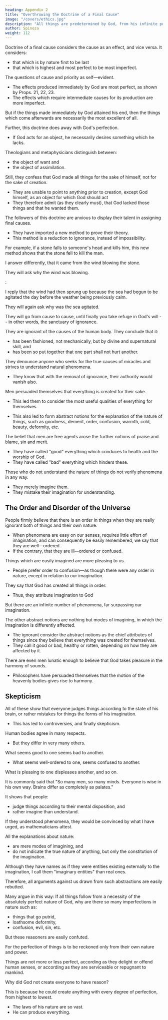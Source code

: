 ```yaml
---
heading: Appendix 2
title: "Overthrowing the Doctrine of a Final Cause"
image: "/covers/ethics.jpg"
description: "All things are predetermined by God, from his infinite power and not from his free will"
author: Spinoza
weight: 112
---
```



Doctrine of a final cause considers the cause as an effect, and vice versa. It considers:
- that which is by nature first to be last
- that which is highest and most perfect to be most imperfect.

The questions of cause and priority as self—evident.
- The effects produced immediately by God are most perfect, as shown by Props. 21, 22, 23.
- The effects which require intermediate causes for its production are more imperfect.

But if the things made immediately by God attained his end, then the things which come afterwards are necessarily the most excellent of all.
<!-- , for the sake of which the first were made, are  -->

Further, this doctrine does away with God's perfection.
- If God acts for an object, he necessarily desires something which he lacks.

Theologians and metaphysicians distinguish between:
- the object of want and
- the object of assimilation.

Still, they confess that God made all things for the sake of himself, not for the sake of creation.
- They are unable to point to anything prior to creation, except God himself, as an object for which God should act
- They therefore admit (as they clearly must), that God lacked those things and that he wanted them.

The followers of this doctrine are anxious to display their talent in assigning final causes.
- They have imported a new method to prove their theory.
- This method is a reduction to ignorance, instead of impossibility.

<!-- Thus, showing that they have no other method of exhibiting their doctrine. -->

For example, if a stone falls to someone's head and kills him, this new method shows that the stone fell to kill the man.

I answer differently, that it came from the wind blowing the stone. 

They will ask why the wind was blowing.

<!-- reply that 
For, if it had not by God's will fallen with that object, how could so many circumstances (and there are often many concurrent circumstances) have all happened together by chance?

Perhaps you will answer that the event is due to the facts that , and the man was walking that way.

They will insist=  "But why was the wind blowing, and why was the man at that very time walking that way?"
If you again answer, that -->:

I reply that the wind had then sprung up because the sea had begun to be agitated the day before the weather being previously calm.

<!--  and
- the man had been invited by a friend, -->

They will again ask why was the sea agitated.
<!-- , and why was the man invited at that time?" -->

They will go from cause to cause, until finally you take refuge in God's will -- in other words, the sanctuary of ignorance.

<!-- So, again, when they survey the frame of the human body, they are amazed. -->

They are ignorant of the causes of the human body. They conclude that it: 
- has been fashioned, not mechanically, but by divine and supernatural skill, and
- has been so put together that one part shall not hurt another.

 <!-- as an intelligent being, and not to gaze at them like a fool, is set down and  -->

They denounce anyone who seeks for the true causes of miracles and strives to understand natural phenomena.
 <!-- as an impious heretic by those, whom the masses adore as the interpreters of nature and the gods. -->
- They know that with the removal of ignorance, their authority would vanish also.
<!-- the wonder which forms their only available means for proving and preserving  -->

Men persuaded themselves that everything is created for their sake.
- This led them to consider the most useful qualities of everything for themselves.
<!-- , and
- to account those things the best of all which have the most beneficial effect on mankind. -->
- This also led to form abstract notions for the explanation of the nature of things, such as goodness, demerit, order, confusion, warmth, cold, beauty, deformity, etc.

The belief that men are free agents arose the further notions of praise and blame, sin and merit.

<!-- I will speak of these latter in the chapter on human nature.
I will briefly explain the former here. -->

- They have called "good" everything which conduces to health and the worship of God.
- They have called "bad" everything which hinders these.

Those who do not understand the nature of things do not verify phenomena in any way.
- They merely imagine them.
- They mistake their imagination for understanding.


## The Order and Disorder of the Universe

People firmly believe that there is an order in things when they are really ignorant both of things and their own nature.
- When phenomena are easy on our senses, requires little effort of imagination, and can consequently be easily remembered, we say that they are well—ordered.
- If the contrary, that they are ill—ordered or confused.

Things which are easily imagined are more pleasing to us.
- People prefer order to confusion—as though there were any order in nature, except in relation to our imagination.

They say that God has created all things in order.
- Thus, they attribute imagination to God
<!-- , unless they would have it that God foresaw human imagination, and arranged everything, so that it should be most easily imagined. -->

<!-- If this is their theory, they would not, perhaps, be daunted by the fact that we find  -->

But there are an infinite number of phenomena, far surpassing our imagination.
<!-- , and very many others which confound its weakness. -->

The other abstract notions are nothing but modes of imagining, in which the imagination is differently affected.
- The ignorant consider the abstract notions as the chief attributes of things since they believe that everything was created for themselves.
- They call it good or bad, healthy or rotten, depending on how they are affected by it.

<!-- For instance, if the motion which objects we see communicate to our nerves were conducive to health, the objects causing it are styled beautiful.

If a contrary motion were excited, they are styled ugly. -->

<!-- Things which are perceived through our sense of smell are styled fragrant or fetid.

If through our taste, sweet or bitter, full-flavored or insipid.
If through our touch, hard or soft, rough or smooth, etc.

Whatsoever affects our ears is said to give rise to noise, sound, or harmony. -->

There are even men lunatic enough to believe that God takes pleasure in the harmony of sounds. 
- Philosophers have persuaded themselves that the motion of the heavenly bodies gives rise to harmony.


## Skepticism 

All of these show that everyone judges things according to the state of his brain, or rather mistakes for things the forms of his imagination.
- This has led to controversies, and finally skepticism.

Human bodies agree in many respects.
- But they differ in very many others.

What seems good to one seems bad to another.
- What seems well-ordered to one, seems confused to another.

What is pleasing to one displeases another, and so on.

It is commonly said that "So many men, so many minds. Everyone is wise in his own way. Brains differ as completely as palates."

It shows that people:
- judge things according to their mental disposition, and
- rather imagine than understand.

If they understood phenomena, they would be convinced by what I have urged, as mathematicians attest.

All the explanations about nature: 
- are mere modes of imagining, and
- do not indicate the true nature of anything, but only the constitution of the imagination.

Although they have names as if they were entities existing externally to the imagination, I call them "imaginary entities" than real ones.

Therefore, all arguments against us drawn from such abstractions are easily rebutted.

Many argue in this way: If all things follow from a necessity of the absolutely perfect nature of God, why are there so many imperfections in nature such as:
- things that go putrid,
- loathsome deformity,
- confusion, evil, sin, etc.

But these reasoners are easily confuted.

For the perfection of things is to be reckoned only from their own nature and power.

Things are not more or less perfect, according as they delight or offend human senses, or according as they are serviceable or repugnant to mankind.

Why did God not create everyone to have reason? 

This is because he could create anything with every degree of perfection, from highest to lowest.
- The laws of his nature are so vast.
- He can produce everything.

<!--  conceivable by an infinite intelligence, as 
I have shown in Prop. 16. -->

